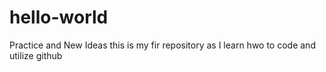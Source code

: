 # hello-world
Practice and New Ideas
this is my fir repository as I learn hwo to code and utilize github
